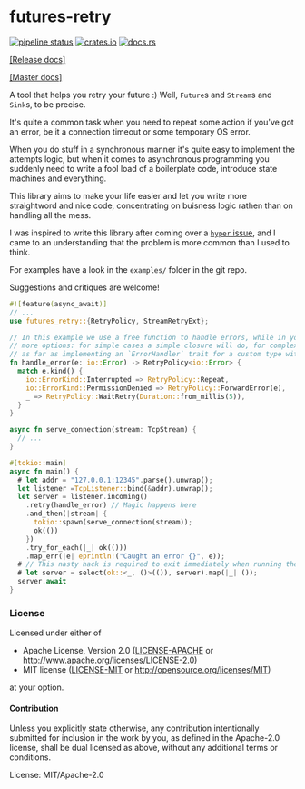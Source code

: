 # futures-retry

[![pipeline status](https://gitlab.com/mexus/futures-retry/badges/master/pipeline.svg)](https://gitlab.com/mexus/futures-retry/commits/master)
[![crates.io](https://img.shields.io/crates/v/futures-retry.svg)](https://crates.io/crates/futures-retry)
[![docs.rs](https://docs.rs/futures-retry/badge.svg)](https://docs.rs/futures-retry)

[[Release docs]](https://docs.rs/futures-retry/)

[[Master docs]](https://mexus.gitlab.io/futures-retry/futures_retry/)

A tool that helps you retry your future :) Well, `Future`s and `Stream`s and `Sink`s, to be
precise.

It's quite a common task when you need to repeat some action if you've got an error, be it a
connection timeout or some temporary OS error.

When you do stuff in a synchronous manner it's quite easy to implement the attempts logic, but
when it comes to asynchronous programming you suddenly need to write a fool load of a
boilerplate code, introduce state machines and everything.

This library aims to make your life easier and let you write more straightword and nice code,
concentrating on buisness logic rathen than on handling all the mess.

I was inspired to write this library after coming over a [`hyper`
issue](https://github.com/hyperium/hyper/issues/1358), and I came to an understanding that the
problem is more common than I used to think.

For examples have a look in the `examples/` folder in the git repo.

Suggestions and critiques are welcome!

```rust
#![feature(async_await)]
// ...
use futures_retry::{RetryPolicy, StreamRetryExt};

// In this example we use a free function to handle errors, while in your project you have
// more options: for simple cases a simple closure will do, for complex cases you might go
// as far as implementing an `ErrorHandler` trait for a custom type with some complex logic.
fn handle_error(e: io::Error) -> RetryPolicy<io::Error> {
  match e.kind() {
    io::ErrorKind::Interrupted => RetryPolicy::Repeat,
    io::ErrorKind::PermissionDenied => RetryPolicy::ForwardError(e),
    _ => RetryPolicy::WaitRetry(Duration::from_millis(5)),
  }
}

async fn serve_connection(stream: TcpStream) {
  // ...
}

#[tokio::main]
async fn main() {
  # let addr = "127.0.0.1:12345".parse().unwrap();
  let listener =TcpListener::bind(&addr).unwrap();
  let server = listener.incoming()
    .retry(handle_error) // Magic happens here
    .and_then(|stream| {
      tokio::spawn(serve_connection(stream));
      ok(())
    })
    .try_for_each(|_| ok(()))
    .map_err(|e| eprintln!("Caught an error {}", e));
  # // This nasty hack is required to exit immediately when running the doc tests.
  # let server = select(ok::<_, ()>(()), server).map(|_| ());
  server.await
}
```

### License

Licensed under either of

 * Apache License, Version 2.0 ([LICENSE-APACHE](LICENSE-APACHE) or http://www.apache.org/licenses/LICENSE-2.0)
 * MIT license ([LICENSE-MIT](LICENSE-MIT) or http://opensource.org/licenses/MIT)

at your option.

#### Contribution

Unless you explicitly state otherwise, any contribution intentionally submitted
for inclusion in the work by you, as defined in the Apache-2.0 license, shall be dual licensed as above, without any
additional terms or conditions.

License: MIT/Apache-2.0
